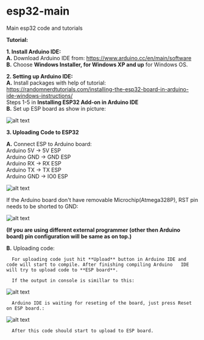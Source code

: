# esp32-main
Main esp32 code and tutorials


 **Tutorial:**  
 
 **1. Install Arduino IDE:**  
   **A.** Download Arduino IDE from: https://www.arduino.cc/en/main/software    
   **B.** Choose **Windows Installer, for Windows XP and up** for Windows OS.

 **2. Setting up Arduino IDE:**  
   **A.** Install packages with help of tutorial:  
      https://randomnerdtutorials.com/installing-the-esp32-board-in-arduino-ide-windows-instructions/  
      Steps 1-5 in **Installing ESP32 Add-on in Arduino IDE**   
   **B.** Set up ESP board as show in picture: 

   ![alt text](https://github.com/CyberPunkLabBratislava/esp32-main/blob/master/pictures/ArduinoIDEConf.png)  

**3. Uploading Code to ESP32**  

   **A.** Connect ESP to Arduino board:  
      Arduino 5V  -> 5V  ESP  
      Arduino GND -> GND ESP  
      Arduino RX  -> RX  ESP  
      Arduino TX  -> TX  ESP  
      Arduino GND -> IO0 ESP  

   ![alt text](https://github.com/CyberPunkLabBratislava/esp32-main/blob/master/pictures/connected.png)  

   If the Arduino board don't have removable Microchip(Atmega328P), RST pin needs to be shorted to GND:  

   ![alt text](https://github.com/CyberPunkLabBratislava/esp32-main/blob/master/pictures/connectedNonRemovable.png)  

   **(If you are using different external programmer (other then Arduino board) pin configuration will be same as on top.)**  

   **B.** Uploading code:  

      For uploading code just hit **Upload** button in Arduino IDE and code will start to compile. After finishing compiling Arduino   IDE will try to upload code to **ESP board**.  

      If the output in console is simillar to this:  

   ![alt text](https://github.com/CyberPunkLabBratislava/esp32-main/blob/master/pictures/CodeUpload.png)  

      Arduino IDE is waiting for reseting of the board, just press Reset on ESP board.:  

   ![alt text](https://github.com/CyberPunkLabBratislava/esp32-main/blob/master/pictures/connectedRst.png)  

      After this code should start to upload to ESP board.



